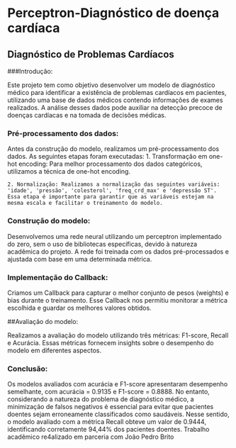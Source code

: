# Perceptron-Diagnóstico de doença cardíaca

## Diagnóstico de Problemas Cardíacos
###Introdução: 

Este projeto tem como objetivo desenvolver um modelo de diagnóstico médico para identificar a existência de problemas cardíacos em pacientes, utilizando uma base de dados médicos contendo informações de exames realizados. A análise desses dados pode auxiliar na detecção precoce de doenças cardíacas e na tomada de decisões médicas.

### Pré-processamento dos dados: 

Antes da construção do modelo, realizamos um pré-processamento dos dados. As seguintes etapas foram executadas:
    1. Transformação em one-hot encoding: Para melhor processamento dos dados categóricos, utilizamos a técnica de one-hot encoding.
    
    2. Normalização: Realizamos a normalização das seguintes variáveis: 'idade', 'pressão', 'colesterol', 'freq_crd_max' e 'depressão ST'. Essa etapa é importante para garantir que as variáveis estejam na mesma escala e facilitar o treinamento do modelo.
    
### Construção do modelo: 

Desenvolvemos uma rede neural utilizando um perceptron implementado do zero, sem o uso de bibliotecas específicas, devido à natureza acadêmica do projeto. A rede foi treinada com os dados pré-processados e ajustada com base em uma determinada métrica.

### Implementação do Callback: 

Criamos um Callback para capturar o melhor conjunto de pesos (weights) e bias durante o treinamento. Esse Callback nos permitiu monitorar a métrica escolhida e guardar os melhores valores obtidos.

##Avaliação do modelo:

Realizamos a avaliação do modelo utilizando três métricas: F1-score, Recall e Acurácia. Essas métricas fornecem insights sobre o desempenho do modelo em diferentes aspectos.

### Conclusão:   

Os modelos avaliados com acurácia e F1-score apresentaram desempenho semelhante, com acurácia = 0.9135 e F1-score = 0.8888. No entanto, considerando a natureza do problema de diagnóstico médico, a minimização de falsos negativos é essencial para evitar que pacientes doentes sejam erroneamente classificados como saudáveis.
Nesse sentido, o modelo avaliado com a métrica Recall obteve um valor de 0.9444, identificando corretamente 94,44% dos pacientes doentes. 
Trabalho acadêmico re4alizado em parceria com João Pedro Brito


